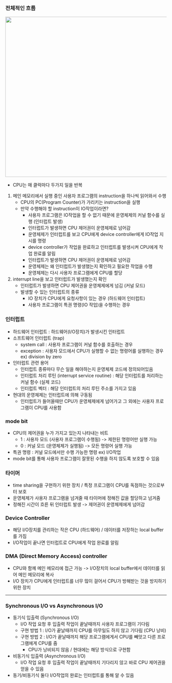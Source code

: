 ### 전체적인 흐름
<img src="https://user-images.githubusercontent.com/49056225/116192641-1b846c00-a769-11eb-9b53-5a57e379ff11.png" width="700" height="500"><br>
- CPU는 매 클럭마다 두가지 일을 반복
1. 메인 메모리에서 실행 중인 사용자 프로그램의 instruction을 하나씩 읽어와서 수행
    - CPU의 PC(Program Counter)가 가리키는 instruction을 실행
    - 만약 수행해야 할 instruction이 IO작업이라면?
      - 사용자 프로그램은 IO작업을 할 수 없기 때문에 운영체제의 커널 함수를 실행 (인터럽트 발생)
      - 인터럽트가 발생하면 CPU 제어권이 운영체제로 넘어감
      - 운영체제가 인터럽트를 보고 CPU에게 device controller에게 IO작업 지시를 명령
      - device controller가 작업을 완료하고 인터럽트를 발생시켜 CPU에게 작업 완료를 알림
      - 인터럽트가 발생하면 CPU 제어권이 운영체제로 넘어감
      - 운영체제는 왜 인터럽트가 발생했는지 확인하고 필요한 작업을 수행
      - 운영체제는 다시 사용자 프로그램에게 CPU를 할당
2. interrupt line을 보고 인터럽트가 발생했는지 확인
    - 인터럽트가 발생하면 CPU 제어권을 운영체제에게 넘김 (커널 모드)
    - 발생할 수 있는 인터럽트의 종류
      - IO 장치가 CPU에게 요청사항이 있는 경우 (하드웨어 인터럽트)
      - 사용자 프로그램이 특권 명령(IO 작업)을 수행하는 경우 

### 인터럽트
- 하드웨어 인터럽트 : 하드웨어(I/O장치)가 발생시킨 인터럽트
- 소프트웨어 인터럽트 (trap)
  - system call : 사용자 프로그램이 커널 함수를 호출하는 경우
  - exception : 사용자 모드에서 CPU가 실행할 수 없는 명령어를 실행하는 경우 ex) division by zero
- 인터럽트 관련 용어
  - 인터럽트 종류마다 무슨 일을 해야하는지 운영체제 코드에 정의되어있음
  - 인터럽트 처리 루틴 (interrupt service routine) : 해당 인터럽트를 처리하는 커널 함수 (실제 코드)
  - 인터럽트 벡터 : 해당 인터럽트의 처리 루틴 주소를 가지고 있음
- 현대의 운영체제는 인터럽트에 의해 구동됨
  - 인터럽트가 들어올때만 CPU가 운영체제에게 넘어가고 그 외에는 사용자 프로그램이 CPU를 사용함 
  
### mode bit
- CPU의 제어권을 누가 가지고 있는지 나타내는 비트
  - 1 : 사용자 모드 (사용자 프로그램이 수행됨) -> 제한된 명령어만 실행 가능
  - 0 : 커널 모드 (운영체제가 실행됨) -> 모든 명령어 실행 가능
- 특권 명령 : 커널 모드에서만 수행 가능한 명령 ex) I/O작업
- mode bit를 통해 사용자 프로그램이 잘못된 수행을 하지 않도록 보호할 수 있음

### 타이머
- time sharing을 구현하기 위한 장치 / 특정 프로그램이 CPU를 독점하는 것으로부터 보호
- 운영체제가 사용자 프로그램을 넘겨줄 때 타이머에 정해진 값을 할당하고 넘겨줌
- 정해진 시간이 흐른 뒤 인터럽트 발생 -> 제어권이 운영체제에게 넘어감

### Device Controller
- 해당 I/O장치를 관리하는 작은 CPU (하드웨어) / 데이터를 저장하는 local buffer를 가짐
- I/O작업이 끝나면 인터럽트로 CPU에게 작업 완료를 알림

### DMA (Direct Memory Access) controller
- CPU와 함께 메인 메모리에 접근 가능 -> I/O장치의 local buffer에서 데이터를 읽어 메인 메모리에 복사
- I/O 장치가 CPU에게 인터럽트를 너무 많이 걸어서 CPU가 방해받는 것을 방지하기 위한 장치

---
### Synchronous I/O vs Asynchronous I/O
- 동기식 입출력 (Synchronous I/O)
    - I/O 작업 요청 후 입출력 작업이 끝날때까지 사용자 프로그램이 기다림
    - 구현 방법 1 : I/O가 끝날때까지 CPU를 아무일도 하지 않고 기다림 (CPU 낭비)
    - 구현 방법 2 : I/O가 끝날때까지 해당 프로그램에게서 CPU를 빼앗고 다른 프로그램에게 CPU를 줌
        - CPU가 낭비되지 않음 / 현대에는 해당 방식으로 구현함 
- 비동기식 입출력 (Asynchronous I/O)   
    - I/O 작업 요청 후 입출력 작업이 끝날때까지 기다리지 않고 바로 CPU 제어권을 얻을 수 있음
- 동기/비동기식 둘다 I/O작업의 완료는 인터럽트를 통해 알 수 있음

